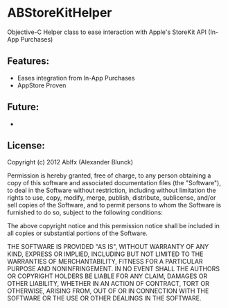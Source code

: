 ABStoreKitHelper
===============

Objective-C Helper class to ease interaction with Apple&#39;s StoreKit API (In-App Purchases)

Features:
--
- Eases integration from In-App Purchases
- AppStore Proven

Future:
--
- 

License:
--
Copyright (c) 2012 Ablfx (Alexander Blunck)

Permission is hereby granted, free of charge, to any person obtaining a copy of this software and associated documentation files (the "Software"), to deal in the Software without restriction, including without limitation the rights to use, copy, modify, merge, publish, distribute, sublicense, and/or sell copies of the Software, and to permit persons to whom the Software is furnished to do so, subject to the following conditions:

The above copyright notice and this permission notice shall be included in all copies or substantial portions of the Software.

THE SOFTWARE IS PROVIDED "AS IS", WITHOUT WARRANTY OF ANY KIND, EXPRESS OR IMPLIED, INCLUDING BUT NOT LIMITED TO THE WARRANTIES OF MERCHANTABILITY, FITNESS FOR A PARTICULAR PURPOSE AND NONINFRINGEMENT. IN NO EVENT SHALL THE AUTHORS OR COPYRIGHT HOLDERS BE LIABLE FOR ANY CLAIM, DAMAGES OR OTHER LIABILITY, WHETHER IN AN ACTION OF CONTRACT, TORT OR OTHERWISE, ARISING FROM, OUT OF OR IN CONNECTION WITH THE SOFTWARE OR THE USE OR OTHER DEALINGS IN THE SOFTWARE.